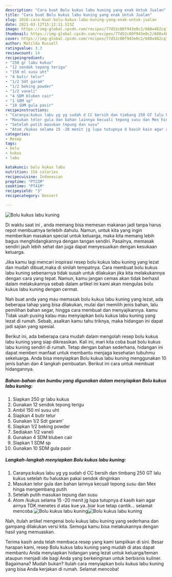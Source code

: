 ```yaml
---
description: "Cara buat Bolu kukus labu kuning yang enak Untuk Jualan"
title: "Cara buat Bolu kukus labu kuning yang enak Untuk Jualan"
slug: 1016-cara-buat-bolu-kukus-labu-kuning-yang-enak-untuk-jualan
date: 2021-03-12T15:12:11.523Z
image: https://img-global.cpcdn.com/recipes/77d52c00f943e0c2/680x482cq70/bolu-kukus-labu-kuning-foto-resep-utama.jpg
thumbnail: https://img-global.cpcdn.com/recipes/77d52c00f943e0c2/680x482cq70/bolu-kukus-labu-kuning-foto-resep-utama.jpg
cover: https://img-global.cpcdn.com/recipes/77d52c00f943e0c2/680x482cq70/bolu-kukus-labu-kuning-foto-resep-utama.jpg
author: Matilda Russell
ratingvalue: 3.3
reviewcount: 14
recipeingredient:
- "250 gr labu kukus"
- "12 sendok tepong terigu"
- "150 ml susu uht"
- "4 butir telur"
- "1/2 Sdt garam"
- "1/2 beking powder"
- "1/2 vaneli"
- "4 SDM bluben cair"
- "1 SDM sp"
- "10 SDM gula pasir"
recipeinstructions:
- "Caranya:kukus labu yg yg sudah d CC bersih dan timbang 250 GT lalu kukus setelah itu haluskan pakai sendok dinginkan"
- "Masukan telor gula dan bahan lainnya kecuali tepong susu dan Mex hinga mengembang putih"
- "Setelah putih masukan tepung dan susu"
- "Atom /kukus selama 15 -20 menit jg lupa tutupnya d kasih kain agar airnya TDK menetes d atas kue ya..biar kue tetap cantik... selamat mencoba"
categories:
- Resep
tags:
- bolu
- kukus
- labu

katakunci: bolu kukus labu 
nutrition: 154 calories
recipecuisine: Indonesian
preptime: "PT22M"
cooktime: "PT41M"
recipeyield: "3"
recipecategory: Dessert

---
```



![Bolu kukus labu kuning](https://img-global.cpcdn.com/recipes/77d52c00f943e0c2/680x482cq70/bolu-kukus-labu-kuning-foto-resep-utama.jpg)

Di waktu  saat ini , anda memang bisa memesan makanan jadi tanpa harus repot membuatnya terlebih dahulu. Namun, untuk kita yang ingin memberikan masakan special untuk keluarga, maka kita memang lebih bagus menghidangkannya dengan tangan sendiri. Pasalnya, memasak sendiri jauh lebih sehat dan juga dapat menyesuaikan dengan kesukaan keluarga.

Jika kamu lagi mencari inspirasi resep bolu kukus labu kuning yang lezat dan mudah dibuat,maka di sinilah tempatnya. Cara membuat bolu kukus labu kuning  sebenarnya tidak susah untuk dilakukan jika kita melakukannya dengan cara yang tepat. Namun, kamu jangan cemas akan tidak berhasil dalam melakukannya 
sebab dalam artikel ini kami akan mengulas bolu kukus labu kuning dengan cermat.  



Nah buat anda yang mau memasak bolu kukus labu kuning yang lezat, ada beberapa tahap yang bisa dilakukan, mulai dari memilih jenis bahan, lalu pemilihan bahan segar, hingga cara membuat dan menyajikannya. kamu Tidak usah pusing kalau mau menyiapkan bolu kukus labu kuning yang lezat di rumah. Sebab, asalkan kamu  tahu triknya, maka hidangan ini dapat jadi sajian yang spesial.

Berikut ini, ada beberapa cara mudah dalam mengolah resep bolu kukus labu kuning yang siap dikreasikan. Kali ini, mari kita coba buat bolu kukus labu kuning sendiri di rumah. Tetap dengan bahan sederhana, hidangan ini dapat memberi manfaat untuk membantu menjaga kesehatan tubuhmu sekeluarga. Anda bisa menyiapkan Bolu kukus labu kuning menggunakan 10 jenis bahan dan 4 langkah pembuatan. Berikut ini cara untuk membuat hidangannya.

<!--inarticleads1-->

##### Bahan-bahan dan bumbu yang digunakan dalam menyiapkan Bolu kukus labu kuning:

1. Siapkan 250 gr labu kukus
1. Gunakan 12 sendok tepong terigu
1. Ambil 150 ml susu uht
1. Siapkan 4 butir telur
1. Gunakan 1/2 Sdt garam&#39;
1. Siapkan 1/2 beking powder
1. Sediakan 1/2 vaneli
1. Gunakan 4 SDM bluben cair
1. Siapkan 1 SDM sp
1. Gunakan 10 SDM gula pasir




<!--inarticleads2-->

##### Langkah-langkah menyiapkan Bolu kukus labu kuning:

1. Caranya:kukus labu yg yg sudah d CC bersih dan timbang 250 GT lalu kukus setelah itu haluskan pakai sendok dinginkan
1. Masukan telor gula dan bahan lainnya kecuali tepong susu dan Mex hinga mengembang putih
1. Setelah putih masukan tepung dan susu
1. Atom /kukus selama 15 -20 menit jg lupa tutupnya d kasih kain agar airnya TDK menetes d atas kue ya..biar kue tetap cantik... selamat mencoba
<img src="https://img-global.cpcdn.com/steps/c1f790c135a5a678/160x128cq70/bolu-kukus-labu-kuning-langkah-memasak-4-foto.jpg" alt="Bolu kukus labu kuning"><img src="https://img-global.cpcdn.com/steps/e1cced62294d9388/160x128cq70/bolu-kukus-labu-kuning-langkah-memasak-4-foto.jpg" alt="Bolu kukus labu kuning">



Nah, itulah artikel mengenai  bolu kukus labu kuning  yang sederhana dan gampang dilakukan versi kita. Semoga kamu bisa melakukannya dengan hasil yang memuaskan. 

Terima kasih anda telah membaca resep yang kami tampilkan di sini. Besar harapan kami, resep  Bolu kukus labu kuning yang mudah di atas dapat membantu Anda menyiapkan hidangan yang lezat untuk keluarga/teman ataupun menjadi ide bagi Anda yang berkeinginan untuk berbisnis kuliner. Bagaimana? Mudah bukan? Itulah cara menyiapkan bolu kukus labu kuning yang bisa Anda kerjakan di rumah. Selamat mencoba!

